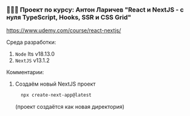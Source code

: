 ### 👨🏻‍🎓 Проект по курсу: Антон Ларичев "React и NextJS - с нуля TypeScript, Hooks, SSR и CSS Grid"

https://www.udemy.com/course/react-nextjs/

Среда разработки:
1. `Node` lts v18.13.0
2. `NextJS` v13.1.2

Комментарии:
1. Создаём новый NextJS проект
      ```bash
        npx create-next-app@latest
      ```
   (проект создаётся как новая директория)
